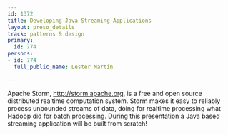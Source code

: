 ```yaml
---
id: 1372
title: Developing Java Streaming Applications
layout: preso_details
track: patterns & design
primary:
  id: 774
persons:
- id: 774
  full_public_name: Lester Martin

---
```

Apache Storm, http://storm.apache.org, is a free and open source distributed realtime computation system. Storm makes it easy to reliably process unbounded streams of data, doing for realtime processing what Hadoop did for batch processing. During this presentation a Java based streaming application will be built from scratch!